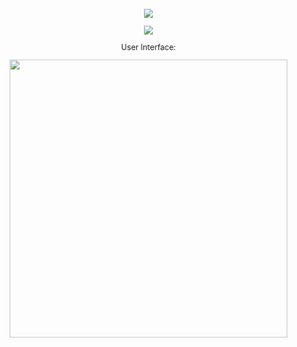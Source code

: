 <p align="center">
  <img src="https://github.com/Macc0de/C_collection/assets/138070020/9e4ac6f6-8c9a-4e57-8f2f-68487f757ffe">
</p>

<p align="center">
  <img src="https://github.com/Macc0de/C_collection/assets/138070020/d6e13f25-8a13-4c93-8f86-4fb5e7b42d75">
</p>

<p align="center">User Interface:</p>
<p align="center">
  <img src="https://github.com/Macc0de/C_collection/assets/138070020/6df11e75-f9c0-42ba-87b2-506bf94f4fef" height=500 width=500>
</p>
